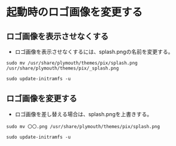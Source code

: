 # 起動時のロゴ画像を変更する

## ロゴ画像を表示させなくする

* ロゴ画像を表示させなくするには、splash.pngの名前を変更する。

```
sudo mv /usr/share/plymouth/themes/pix/splash.png /usr/share/plymouth/themes/pix/_splash.png

sudo update-initramfs -u
```

## ロゴ画像を変更する

* ロゴ画像を差し替える場合は、splash.pngを上書きする。

```
sudo mv 〇〇.png /usr/share/plymouth/themes/pix/splash.png

sudo update-initramfs -u
```